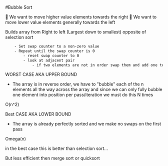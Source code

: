 #Bubble Sort

🛁 We want to move higher value elements towards the right
🛁 We want to move lower value elements generally towards the left

Builds array from Right to left (Largest down to smallest) opposite of selection sort

```bash
    - Set swap counter to a non-zero value
    - Repeat until the swap counter is 0
        - reset swap counter to 0
        - look at adjacent pair
            - if two elements are not in order swap them and add one to the swap counter
```

WORST CASE AKA UPPER BOUND

- The array is in reverse order, we have to "bubble" each of the n elements all the way across the array
  and since we can only fully bubble one element into position per pass/iteration we must do this N times

O(n^2)

Best CASE AKA LOWER BOUND

- The array is already perfectly sorted and we make no swaps on the first pass

Omega(n)

in the best case this is better than selection sort...

But less efficient then merge sort or quicksort

